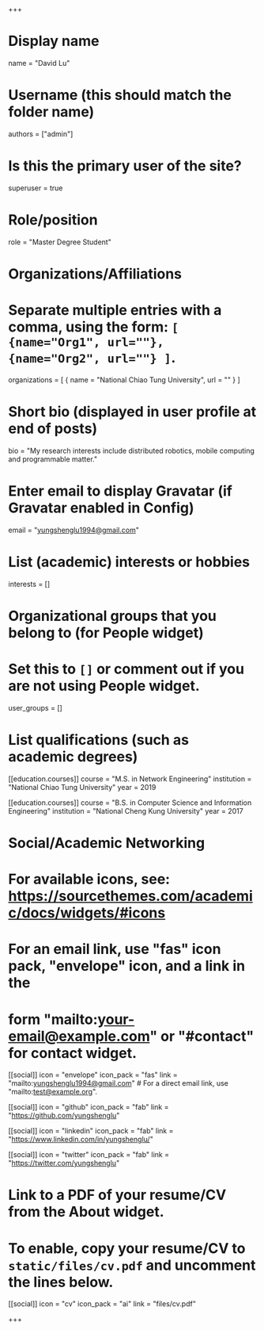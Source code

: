 +++
# Display name
name = "David Lu"

# Username (this should match the folder name)
authors = ["admin"]

# Is this the primary user of the site?
superuser = true

# Role/position
role = "Master Degree Student"

# Organizations/Affiliations
#   Separate multiple entries with a comma, using the form: `[ {name="Org1", url=""}, {name="Org2", url=""} ]`.
organizations = [ { name = "National Chiao Tung University", url = "" } ]

# Short bio (displayed in user profile at end of posts)
bio = "My research interests include distributed robotics, mobile computing and programmable matter."

# Enter email to display Gravatar (if Gravatar enabled in Config)
email = "yungshenglu1994@gmail.com"

# List (academic) interests or hobbies
interests = []

# Organizational groups that you belong to (for People widget)
#   Set this to `[]` or comment out if you are not using People widget.
user_groups = []

# List qualifications (such as academic degrees)
[[education.courses]]
  course = "M.S. in Network Engineering"
  institution = "National Chiao Tung University"
  year = 2019

[[education.courses]]
  course = "B.S. in Computer Science and Information Engineering"
  institution = "National Cheng Kung University"
  year = 2017

# Social/Academic Networking
# For available icons, see: https://sourcethemes.com/academic/docs/widgets/#icons
#   For an email link, use "fas" icon pack, "envelope" icon, and a link in the
#   form "mailto:your-email@example.com" or "#contact" for contact widget.

[[social]]
  icon = "envelope"
  icon_pack = "fas"
  link = "mailto:yungshenglu1994@gmail.com"  # For a direct email link, use "mailto:test@example.org".

[[social]]
  icon = "github"
  icon_pack = "fab"
  link = "https://github.com/yungshenglu"

[[social]]
  icon = "linkedin"
  icon_pack = "fab"
  link = "https://www.linkedin.com/in/yungshenglu/"

[[social]]
  icon = "twitter"
  icon_pack = "fab"
  link = "https://twitter.com/yungshenglu"

# Link to a PDF of your resume/CV from the About widget.
# To enable, copy your resume/CV to `static/files/cv.pdf` and uncomment the lines below.
[[social]]
  icon = "cv"
  icon_pack = "ai"
  link = "files/cv.pdf"

+++
